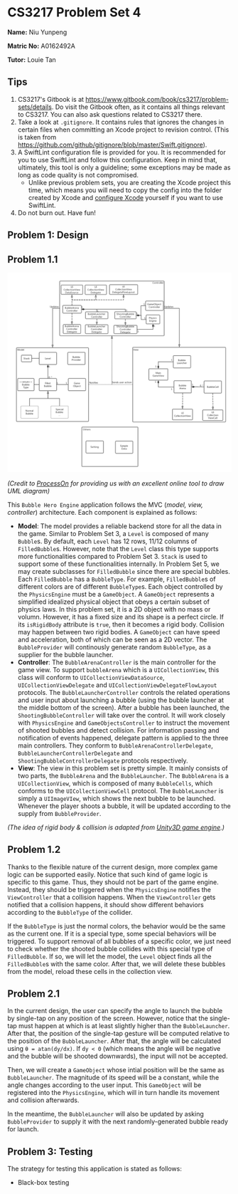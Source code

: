 CS3217 Problem Set 4
==

**Name:** Niu Yunpeng

**Matric No:** A0162492A

**Tutor:** Louie Tan

## Tips

1. CS3217's Gitbook is at https://www.gitbook.com/book/cs3217/problem-sets/details. Do visit the Gitbook often, as it contains all things relevant to CS3217. You can also ask questions related to CS3217 there.
2. Take a look at `.gitignore`. It contains rules that ignores the changes in certain files when committing an Xcode project to revision control. (This is taken from https://github.com/github/gitignore/blob/master/Swift.gitignore).
3. A SwiftLint configuration file is provided for you. It is recommended for you to use SwiftLint and follow this configuration. Keep in mind that, ultimately, this tool is only a guideline; some exceptions may be made as long as code quality is not compromised.
    - Unlike previous problem sets, you are creating the Xcode project this time, which means you will need to copy the config into the folder created by Xcode and [configure Xcode](https://github.com/realm/SwiftLint#xcode) yourself if you want to use SwiftLint. 
4. Do not burn out. Have fun!

## Problem 1: Design

## Problem 1.1

![Class Diagram](class-diagram.png)

_(Credit to [ProcessOn](https://www.processon.com/) for providing us with an excellent online tool to draw UML diagram)_

This `Bubble Hero Engine` application follows the MVC (_model, view, controller_) architecture. Each component is explained as follows:
- **Model**: The model provides a reliable backend store for all the data in the game. Similar to Problem Set 3, a `Level` is composed of
many `Bubble`s. By default, each `Level` has 12 rows, 11/12 columns of `FilledBubble`s. However, note that the `Level` class this type supports more functionalities compared to Problem Set 3. `Stack` is used to support some of these functionalities internally. In Problem Set 5, we may create subclasses for `FilledBubble` since there are special bubbles. Each `FilledBubble` has a `BubbleType`. For example, `FilledBubble`s of different colors are of different `BubbleType`s. Each object controlled by the `PhysicsEngine` must be a `GameObject`. A `GameObject` represents a simplified idealized physical object that obeys a certain subset of physics laws. In this problem set, it is a 2D object with no mass or volumn. However, it has a fixed size and its shape is a perfect circle. If its `isRigidBody` attribute is `true`, then it becomes a rigid body. Collision may happen between two rigid bodies. A `GameObject` can have speed and acceleration, both of which can be seen as a 2D vector. The `BubbleProvider` will continously generate random `BubbleType`, as a supplier for the bubble launcher.
- **Controller**: The `BubbleArenaController` is the main controller for the game view. To support `bubbleArena` which is a `UICollectionView`, this class will conform to `UICollectionViewDataSource`, `UICollectionViewDelegate` and `UICollectionViewDelegateFlowLayout` protocols. The `BubbleLauncherController` controls the related operations and user input about launching a bubble (using the bubble launcher at the middle bottom of the screen). After a bubble has been launched, the `ShootingBubbleController` will take over the control. It will work closely with `PhysicsEngine` and `GameObjectsController` to instruct the movement of shooted bubbles and detect collision. For information passing and notification of events happened, delegate pattern is applied to the three main controllers. They conform to `BubbleArenaControllerDelegate`, `BubbleLauncherControllerDelegate` and `ShootingBubbleControllerDelegate` protocols respectively.
- **View**: The view in this problem set is pretty simple. It mainly consists of two parts, the `BubbleArena` and the `BubbleLauncher`. The `BubbleArena` is a `UICollectionView`, which is composed of many `BubbleCells`, which conforms to the `UICollectionViewCell` protocol. The `BubbleLauncher` is simply a `UIImageVIew`, which shows the next bubble to be launched. Whenever the player shoots a bubble, it will be updated according to the supply from `BubbleProvider`.

_(The idea of rigid body & collision is adapted from [Unity3D game engine](https://unity3d.com/).)_

## Problem 1.2

Thanks to the flexible nature of the current design, more complex game logic can be supported easily. Notice that such kind of game logic is specific to this game. Thus, they should not be part of the game engine. Instead, they should be triggered when the `PhysicsEngine` notifies the `ViewController` that a collision happens. When the `ViewController` gets notified that a collision happens, it should show different behaviors according to the `BubbleType` of the collider.

If the `BubbleType` is just the normal colors, the behavior would be the same as the current one. If it is a special type, some special behaviors will be triggered. To support removal of all bubbles of a specific color, we just need to check whether the shooted bubble collides with this special type of `FilledBubble`. If so, we will let the model, the `Level` object finds all the `FilledBubble`s with the same color. After that, we will delete these bubbles from the model, reload these cells in the collection view.

## Problem 2.1

In the current design, the user can specify the angle to launch the bubble by single-tap on any position of the screen. However, notice that the single-tap must happen at which is at least slightly higher than the `BubbleLauncher`. After that, the position of the single-tap gesture will be computed relative to the position of the `BubbleLauncher`. After that, the angle will be calculated using `θ = atan(dy/dx)`. If `dy < 0` (which means the angle will be negative and the bubble will be shooted downwards), the input will not be accepted.

Then, we will create a `GameObject` whose intial position will be the same as `BubbleLauncher`. The magnitude of its speed will be a constant, while the angle changes according to the user input. This `GameObject` will be registered into the `PhysicsEngine`, which will in turn handle its movement and collision afterwards.

In the meantime, the `BubbleLauncher` will also be updated by asking `BubbleProvider` to supply it with the next randomly-generated bubble ready for launch.

## Problem 3: Testing

The strategy for testing this application is stated as follows:

- Black-box testing
